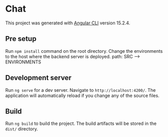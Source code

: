 # Chat

This project was generated with [Angular CLI](https://github.com/angular/angular-cli) version 15.2.4.

## Pre setup
Run `npm install` command on the root directory.
Change the environments to the host where the backend server is deployed. path:  SRC --> ENVIRONMENTS

## Development server

Run `ng serve` for a dev server. Navigate to `http://localhost:4200/`. The application will automatically reload if you change any of the source files.


## Build

Run `ng build` to build the project. The build artifacts will be stored in the `dist/` directory.

